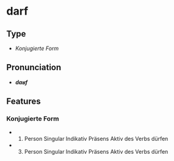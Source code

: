 # darf
## Type
- _Konjugierte Form_
## Pronunciation
- **_daʁf_**
## Features
### Konjugierte Form
- 1. Person Singular Indikativ Präsens Aktiv des Verbs dürfen
- 3. Person Singular Indikativ Präsens Aktiv des Verbs dürfen
